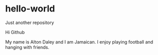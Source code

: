 # hello-world
Just another repository

Hi Github

My name is Alton Daley and I am Jamaican. 
I enjoy playing football and hanging with friends.
